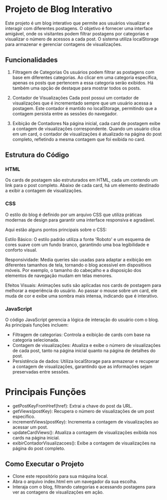 # Projeto de Blog Interativo

Este projeto é um blog interativo que permite aos usuários visualizar e interagir com diferentes postagens. O objetivo é fornecer uma interface amigável, onde os visitantes podem filtrar postagens por categorias e visualizar o número de acessos a cada post. O sistema utiliza localStorage para armazenar e gerenciar contagens de visualizações.

## Funcionalidades

1. Filtragem de Categorias
Os usuários podem filtrar as postagens com base em diferentes categorias. Ao clicar em uma categoria específica, apenas os posts que pertencem a essa categoria serão exibidos. Há também uma opção de destaque para mostrar todos os posts.

2. Contador de Visualizações
Cada post possui um contador de visualizações que é incrementado sempre que um usuário acessa a postagem. Este contador é mantido no localStorage, permitindo que a contagem persista entre as sessões do navegador.

3. Exibição de Contadores
Na página inicial, cada card de postagem exibe a contagem de visualizações correspondente. Quando um usuário clica em um card, o contador de visualizações é atualizado na página do post completo, refletindo a mesma contagem que foi exibida no card.

## Estrutura do Código

### HTML
Os cards de postagem são estruturados em HTML, cada um contendo um link para o post completo. Abaixo de cada card, há um elemento destinado a exibir a contagem de visualizações.

### CSS
O estilo do blog é definido por um arquivo CSS que utiliza práticas modernas de design para garantir uma interface responsiva e agradável. 

Aqui estão alguns pontos principais sobre o CSS:

Estilo Básico: O estilo padrão utiliza a fonte 'Roboto' e um esquema de cores suave com um fundo branco, garantindo uma boa legibilidade e conforto visual.

Responsividade: Media queries são usadas para adaptar a exibição em diferentes tamanhos de tela, tornando o blog acessível em dispositivos móveis. Por exemplo, o tamanho do cabeçalho e a disposição dos elementos de navegação mudam em telas menores.

Efeitos Visuais: Animações sutis são aplicadas nos cards de postagem para melhorar a experiência do usuário. Ao passar o mouse sobre um card, ele muda de cor e exibe uma sombra mais intensa, indicando que é interativo.

### JavaScript

O código JavaScript gerencia a lógica de interação do usuário com o blog. As principais funções incluem:

* Filtragem de categorias: Controla a exibição de cards com base na categoria selecionada.
* Contagem de visualizações: Atualiza e exibe o número de visualizações de cada post, tanto na página inicial quanto na página de detalhes do post.
* Persistência de dados: Utiliza localStorage para armazenar e recuperar a contagem de visualizações, garantindo que as informações sejam preservadas entre sessões.

# Principais Funções #

* getPostKeyFromHref(href): Extrai a chave do post da URL.
* getViews(postKey): Recupera o número de visualizações de um post específico.
* incrementViews(postKey): Incrementa a contagem de visualizações ao acessar um post.
* updateCardViews(): Atualiza a contagem de visualizações exibida nos cards na página inicial.
* exibirContadorVisualizacoes(): Exibe a contagem de visualizações na página do post completo.

## Como Executar o Projeto

* Clone este repositório para sua máquina local.
* Abra o arquivo index.html em um navegador da sua escolha.
* Interaja com o blog, filtrando categorias e acessando postagens para ver as contagens de visualizações em ação.

